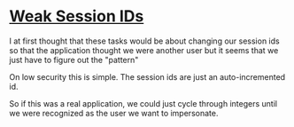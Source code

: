 # [Weak Session IDs](localhost/vulnerabilities/weak_id/)

I at first thought that these tasks would be about changing our session ids so 
that the application thought we were another user but it seems that we just have 
to figure out the "pattern"

On low security this is simple. The session ids are just an auto-incremented id.

So if this was a real application, we could just cycle through integers until we 
were recognized as the user we want to impersonate.
